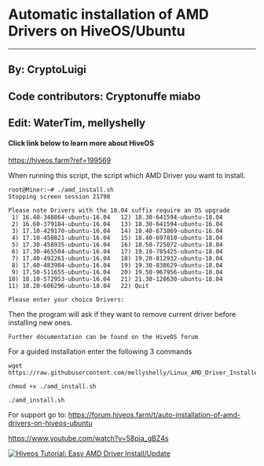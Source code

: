 # Automatic installation of AMD Drivers on HiveOS/Ubuntu
---
## By: CryptoLuigi
## Code contributors: Cryptonuffe miabo
## Edit: WaterTim, mellyshelly
#### Click link below to learn more about HiveOS

https://hiveos.farm?ref=199569

When running this script, the script which AMD Driver you want to install.

```
root@Miner:~# ./amd_install.sh
Stopping screen session 21798

Please note Drivers with the 18.04 suffix require an OS upgrade
 1) 16.40-348864-ubuntu-16.04   12) 18.30-641594-ubuntu-18.04
 2) 16.60-379184-ubuntu-16.04   13) 18.30-641594-ubuntu-16.04
 3) 17.10-429170-ubuntu-16.04   14) 18.40-673869-ubuntu-16.04
 4) 17.10-450821-ubuntu-16.04   15) 18.40-697810-ubuntu-18.04
 5) 17.30-458935-ubuntu-16.04   16) 18.50-725072-ubuntu-18.04
 6) 17.30-465504-ubuntu-16.04   17) 19.10-785425-ubuntu-18.04
 7) 17.40-492261-ubuntu-16.04   18) 19.20-812932-ubuntu-18.04
 8) 17.40-483984-ubuntu-16.04   19) 19.30-838629-ubuntu-18.04
 9) 17.50-511655-ubuntu-16.04   20) 19.50-967956-ubuntu-18.04
10) 18.10-572953-ubuntu-16.04   21) 21.30-128630-ubuntu-18.04
11) 18.20-606296-ubuntu-18.04   22) Quit

Please enter your choice Drivers:
```

Then the program will ask if they want to remove current driver before installing new ones.

```
Further documentation can be found on the HiveOS forum
```
 
 
For a guided installation enter the following 3 commands
```
wget https://raw.githubusercontent.com/mellyshelly/Linux_AMD_Driver_Installer/master/amd_install.sh

chmod +x ./amd_install.sh

./amd_install.sh
 ```
 For support go to: https://forum.hiveos.farm/t/auto-installation-of-amd-drivers-on-hiveos-ubuntu
 
 
 https://www.youtube.com/watch?v=58pia_gBZ4s
 
  [![Hiveos Tutorial: Easy AMD Driver Install/Update](https://img.youtube.com/vi/58pia_gBZ4s/0.jpg)](https://www.youtube.com/watch?58pia_gBZ4s "Hiveos Tutorial: Easy AMD Driver Install/Update")
